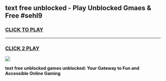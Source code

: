 
## text free unblocked - Play Unblocked Gmaes & Free #sehl9
<h3>
<a href="https://news.freeplayer.one?title=text_free_unblocked&ref=27F">CLICK TO PLAY</a></h3>
<hr>

<h3>
<a href="https://news.freeplayer.one?title=text_free_unblocked&ref=27F">CLICK 2 PLAY</a>
  
</h3>

<a href="https://news.freeplayer.one?title=text_free_unblocked&ref=27F/"><img src="https://clearcache.store/games.png"></a>


**text free unblocked games unblocked: Your Gateway to Fun and Accessible Online Gaming**
